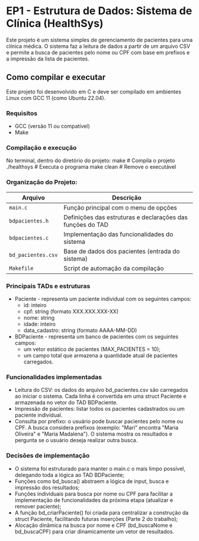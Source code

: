 # EP1 - Estrutura de Dados: Sistema de Clínica (HealthSys)
Este projeto é um sistema simples de gerenciamento de pacientes para uma clínica médica. O sistema faz a leitura de dados a partir de um arquivo CSV e permite a busca de pacientes pelo nome ou CPF com base em prefixos e a impressão da lista de pacientes.


## Como compilar e executar
Este projeto foi desenvolvido em C e deve ser compilado em ambientes Linux com GCC 11 (como Ubuntu 22.04).


### Requisitos
- GCC (versão 11 ou compatível)
- Make

### Compilação e execução
No terminal, dentro do diretório do projeto:
make           # Compila o projeto
./healthsys    # Executa o programa
make clean     # Remove o executável


### Organização do Projeto:
| Arquivo            | Descrição                                                  |
| ------------------ | ---------------------------------------------------------- |
| `main.c`           | Função principal com o menu de opções                      |
| `bdpacientes.h`    | Definições das estruturas e declarações das funções do TAD |
| `bdpacientes.c`    | Implementação das funcionalidades do sistema               |
| `bd_pacientes.csv` | Base de dados dos pacientes (entrada do sistema)           |
| `Makefile`         | Script de automação da compilação                          |


### Principais TADs e estruturas
- Paciente - representa um paciente individual com os seguintes campos:
  - id: inteiro
  - cpf: string (formato XXX.XXX.XXX-XX)
  - nome: string
  - idade: inteiro
  - data_cadastro: string (formato AAAA-MM-DD)
- BDPaciente - representa um banco de pacientes com os seguintes campos:
  - um vetor estático de pacientes (MAX_PACIENTES = 10);
  - um campo total que armazena a quantidade atual de pacientes carregados.


### Funcionalidades implementadas
- Leitura do CSV: os dados do arquivo bd_pacientes.csv são carregados ao iniciar o sistema. Cada linha é convertida em uma struct Paciente e armazenada no vetor do TAD BDPaciente.
- Impressão de pacientes: listar todos os pacientes cadastrados ou um paciente individual.
- Consulta por prefixo: o usuário pode buscar pacientes pelo nome ou CPF. A busca considera prefixos (exemplo: "Mari" encontra "Maria Oliveira" e "Maria Madalena"). O sistema mostra os resultados e pergunta se o usuário deseja realizar outra busca.


### Decisões de implementação
- O sistema foi estruturado para manter o main.c o mais limpo possível, delegando toda a lógica ao TAD BDPaciente;
- Funções como bd_busca() abstraem a lógica de input, busca e impressão dos resultados;
- Funções individuais para busca por nome ou CPF para facilitar a implementação de funcionalidades da próxima etapa (atualizar e remover paciente);
- A função bd_criarPaciente() foi criada para centralizar a construção da struct Paciente, facilitando futuras inserções (Parte 2 do trabalho);
- Alocação dinâmica na busca por nome e CPF (bd_buscaNome e bd_buscaCPF) para criar dinamicamente um vetor de resultados.
